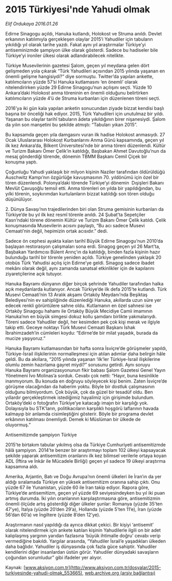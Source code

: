 # 2015 Türkiyesi'nde Yahudi olmak

*Elif Ordukaya 2016.01.26*

<div class="pNewsDetailMainContent ctx_content" itemprop="articleBody">
 <p>
  Edirne Sinagogu açıldı, Hanuka kutlandı, Holokost ve Struma anıldı. Devlet erkanının katılımıyla gerçekleşen olaylar 2015’i Yahudiler için tabuların yıkıldığı yıl olarak tarihe yazdı. Fakat aynı yıl araştırmalar Türkiye’yi antiseminizmde şampiyon ülke olarak gösterdi. Sadece bu hadiseler bile Türkiye’yi ironiler ülkesi olarak adlandırabilecek nitelikte.
 </p>
 <p>
  Türkiye Musevilerinin gazetesi Şalom, geçen yıl meydana gelen dört gelişmeden yola çıkarak “Türk Yahudileri açısından 2015 yılında yaşanan en önemli gelişme hangisiydi?” diye sormuştu. Twitter’da yapılan ankette, katılımcıların yüzde 57’si Hanuka kutlamasını ‘en önemli’ olarak nitelendirirken yüzde 29 Edirne Sinagogu’nun açılışını seçti. Yüzde 10 Ankara’daki Holokost anma töreninin en önemli olduğunu belirtirken katılımcıların yüzde 4’ü de Struma kurbanları için düzenlenen töreni seçti.
 </p>
 <p>
  2016’ya iki gün kala yapılan anketin sonucundan ziyade bizzat kendisi başlı başına bir önceliği hak ediyor. 2015, Türk Yahudileri için unutulmaz bir yıldı. Yaşanan bu olaylar tarihî tabuların âdeta yıkıldığının birer nişanesiydi. Şalom da yılın son manşetini bu şekilde atmıştı: “Tabuları yıkan 2015”.
 </p>
 <p>
  Bu kapsamda geçen yıla damgasını vuran ilk hadise Holokost anmasıydı. 27 Ocak Uluslararası Holokost Kurbanlarını Anma Günü kapsamında, geçen yıl ilk kez Ankara’da, Bilkent Üniversitesi’nde bir anma töreni düzenlendi. Kültür ve Turizm Bakanı Ömer Çelik’in katıldığı, Başbakan Ahmet Davutoğlu’nun da mesaj gönderdiği törende, dönemin TBMM Başkanı Cemil Çiçek bir konuşma yaptı.
 </p>
 <p>
  Çoğunluğu Yahudi yaklaşık bir milyon kişinin Naziler tarafından öldürüldüğü Auschwitz Kampı’nın özgürlüğe kavuşmasının 70. yıldönümü için özel bir tören düzenlendi. Polonya’daki törende Türkiye’yi dönemin  Dışişleri Bakanı Mevlüt Çavuşoğlu temsil etti. Anma törenleri on yılda bir yapıldığından, bu yılki törenin, soykırımdan kurtulanların bizzat katıldığı son tören olduğu düşünülüyor.
 </p>
 <p>
  2. Dünya Savaşı’nın trajedilerinden biri olan Struma gemisinin kurbanları da Türkiye’de bu yıl ilk kez resmî törenle anıldı. 24 Şubat’ta Sepetçiler Kasrı’ndaki törene dönemin Kültür ve Turizm Bakanı Ömer Çelik katıldı. Çelik konuşmasında Musevilerin acısını paylaştı, “Bu acı sadece Musevi Cemaati’nin değil, hepimizin ortak acısıdır.” dedi.
 </p>
 <p>
  Sadece ön cephesi ayakta kalan tarihî Büyük Edirne Sinagogu’nun 2010’da başlayan restorasyon çalışmaları sona erdi. Sinagog geçen yıl 26 Mart’ta, Başbakan Yardımcısı Bülent Arınç’ın da katıldığı, binden fazla kişinin hazır bulunduğu tarihî bir törenle yeniden açıldı. Türkiye genelinden yaklaşık 20 otobüs Türk Yahudisi açılış için Edirne’ye geldi. Sinagog sadece ibadet mekânı olarak değil, aynı zamanda sanatsal etkinlikler için de kapılarını ziyaretçilerine açık tutuyor.
 </p>
 <p>
  Hanuka Bayramı dünyanın diğer birçok şehrinde Yahudiler tarafından halka açık meydanlarda kutlanıyor. Ancak Türkiye’de ilk defa 2015’te kutlandı. Türk Musevi Cemaati’nin 13 Aralık akşamı Ortaköy Meydanı’nda Beşiktaş Belediyesi’nin ev sahipliğinde düzenlediği Hanuka, akıllarda uzun süre yer edecek renkli görüntülere sahne oldu. Kutlamanın en özel sahnesi ise Ortaköy Sinagogu hahamı ile Ortaköy Büyük Mecidiye Camii imamının Hanuka’nın en büyük simgesi dokuz kollu şamdanı birlikte yakmalarıydı. Töreni sadece Yahudiler değil, her kesimden pek çok kişi merak ve ilgiyle takip etti. Geceye noktayı Türk Musevi Cemaati Başkanı İshak İbrahimzadeh’in cümleleri koydu: “Edirne’de bir milat yaşadık, burada da mucize yaşıyoruz.”
 </p>
 <p>
  Hanuka Bayramı kutlamasından bir hafta sonra İsviçre’de görüşmeler yapıldı, Türkiye-İsrail ilişkilerinin normalleşmesi için atılan adımlar daha belirgin hâle geldi. Bu da akıllara, “2015 yılında yaşanan ‘ilk’ler Türkiye-İsrail ilişkilerine olumlu zemin hazırlama gayret miydi?” sorusunu getirdi. Aynı soruyu Hanuka Bayramı organizasyonunun fikir babası Şalom Gazetesi Genel Yayın Yönetmeni İvo Molinas’a sorduk. Cevabı çok netti: “Hayır, buna kesinlikle inanmıyorum. Bu konuda en doğruyu söyleyecek kişi benim. Zaten İsviçre’de görüşme olacağından da haberim yoktu. Böyle bir dostluk çalışmasının olduğunu bilmiyordum. Çok büyük, çok da güzel bir tesadüf oldu. Ben yıllardır gerçekleştirmek istediğimiz hayalimiz için girişimde bulundum. Ortaköy’deki o fotoğrafın Türkiye’ye katacağı imajın bir karşılığı yok. Dolayısıyla bu STK’ların, politikacıların karşılıklı hoşgörü laflarının havada kalmayıp bir anlamda cisimleştiğini gösterir. Böyle bir programa devlet erkânının katılması önemliydi. Demek ki Müslüman bir ülkede de oluyormuş.”
 </p>
 <p>
  Antisemitizmde şampiyon Türkiye
 </p>
 <p>
  2015’te birtakım tabular yıkılmış olsa da Türkiye Cumhuriyeti antisemitizmde hâlâ şampiyon. 2014’te benzer bir araştırmayı toplam 102 ülkeyi kapsayacak şekilde yaparak antisemitizm oranlarını ilk kez bilimsel verilerle ortaya koyan ADL (İftira ve İnkâr ile Mücadele Birliği) geçen yıl sadece 19 ülkeyi araştırma kapsamına aldı.
 </p>
 <p>
  Amerika, Arjantin, Batı ve Doğu Avrupa’nın önemli ülkeleri ile İran’ın da yer aldığı sıralamada Türkiye en yüksek antisemitizm oranına sahip çıktı. Onu yüzde 67 ile Yunanistan, yüzde 60 ile İran takip ediyor. Rapora göre, Türkiye’de antisemitizm, geçen yıl yüzde 69 seviyesindeyken bu yıl iki puan artmış durumda. İki yılın oranlarının karşılaştırmasına göre, antisemitizmin önemli ölçüde artış gösterdiği diğer ülkeler şunlar: Romanya (yüzde 35’ten 47’ye), İtalya (yüzde 20’den 29’a), Hollanda (yüzde 5’ten 11’e), İran (yüzde 56’dan 60’a) ve İngiltere (yüzde 8’den 12’ye).
 </p>
 <p>
  Araştırmanın nasıl yapıldığı da ayrıca dikkat çekici. Bir kişiyi ‘antisemit’ olarak nitelendirmek için ankete katılan kişinin Yahudilerle ilgili on bir adet kalıplaşmış yargının yarıdan fazlasına ‘büyük ihtimalle doğru’ cevabı verip vermediğine bakıldı. Yargılar arasında, “Yahudiler İsrail’e yaşadıkları ülkeden daha bağlıdır. Yahudiler iş dünyasında çok fazla güce sahiptir. Yahudiler kendilerini diğer insanlardan üstün görür. Yahudiler dünyadaki savaşların çoğundan sorumludur” gibi ifadeler yer alıyor.
 </p>
</div>


Kaynak: [www.aksiyon.com.tr](http://www.aksiyon.com.tr/dosyalar/2015-turkiyesinde-yahudi-olmak_553665), [web.archive.org (arşiv bağlantısı)](http://web.archive.org/web/20160213074840/http://www.aksiyon.com.tr/dosyalar/2015-turkiyesinde-yahudi-olmak_553665)
